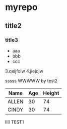 # myrepo
## title2
### title3
- aaa
- bbb
- ccc

3.qeijfoiw
4.jiejdjw

sssss
WWWWW by test2

Name|Age|Height
----|---|------
ALLEN|30|74
CINDY|30|74

IIII TEST1
